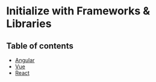 # Initialize with Frameworks & Libraries

## Table of contents

* [Angular](angular.md)
* [Vue](vue.md)
* [React](react.md)
